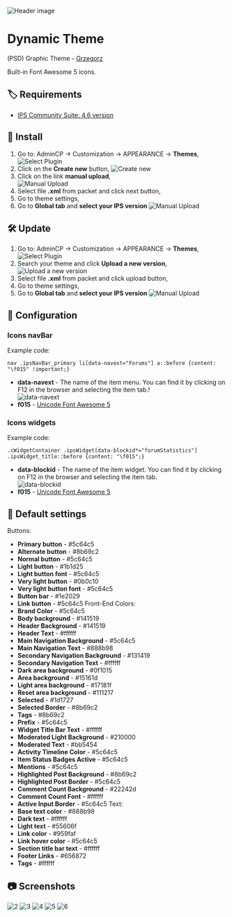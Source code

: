 ![Header image](https://raw.githubusercontent.com/aXenDeveloper/ips-theme-dynamic/master/screenshots/1.png)

# Dynamic Theme

(PSD) Graphic Theme - [Grzegorz](https://www.pecetowicz.pl/profile/32013-grzegorz/)

Built-in Font Awesome 5 icons.

## 🏷️ Requirements

- [IPS Community Suite: 4.6 version](https://invisioncommunity.com/)

## 🧰 Install

1. Go to: AdminCP -> Customization -> APPEARANCE -> **Themes**,  
   ![Select Plugin](https://files.axendev.net/github/theme/admincp_select.png)
2. Click on the **Create new** button,
   ![Create new](https://files.axendev.net/github/theme/create_new.png)
3. Click on the link **manual upload**,  
   ![Manual Upload](https://files.axendev.net/github/theme/manual_upload.png)
4. Select file **.xml** from packet and click next button,
5. Go to theme settings,
6. Go to **Global tab** and **select your IPS version**
   ![Manual Upload](https://files.axendev.net/projects/ips/themes/dynamic/version.png)

## 🛠️ Update

1. Go to: AdminCP -> Customization -> APPEARANCE -> **Themes**,  
   ![Select Plugin](https://files.axendev.net/github/theme/admincp_select.png)
2. Search your theme and click **Upload a new version**,  
   ![Upload a new version](https://files.axendev.net/github/theme/new_version_upload.png)
3. Select file **.xml** from packet and click upload button,
4. Go to theme settings,
5. Go to **Global tab** and **select your IPS version**
   ![Manual Upload](https://files.axendev.net/projects/ips/themes/dynamic/version.png)

## 🔨 Configuration

### Icons navBar

Example code:

```
nav .ipsNavBar_primary li[data-navext="Forums"] a::before {content: "\f015" !important;}
```

- **data-navext** - The name of the item menu. You can find it by clicking on F12 in the browser and selecting the item tab.!  
  ![data-navext](https://raw.githubusercontent.com/aXenDeveloper/ips-theme-dynamic/master/screenshots/navBar_icons.png)
- **f015** - [Unicode Font Awesome 5](https://fontawesome.com/icons)

### Icons widgets

Example code:

```
.cWidgetContainer .ipsWidget[data-blockid*="forumStatistics"] .ipsWidget_title::before {content: "\f015";}
```

- **data-blockid** - The name of the item widget. You can find it by clicking on F12 in the browser and selecting the item tab.  
  ![data-blockid](https://raw.githubusercontent.com/aXenDeveloper/ips-theme-dynamic/master/screenshots/widgets_icons.png)
- **f015** - [Unicode Font Awesome 5](https://fontawesome.com/icons)

## 🔧 Default settings

Buttons:

- **Primary button** - #5c64c5
- **Alternate button** - #8b69c2
- **Normal button** - #5c64c5
- **Light button** - #1b1d25
- **Light button font** - #5c64c5
- **Very light button** - #0b0c10
- **Very light button font** - #5c64c5
- **Button bar** - #1e2029
- **Link button** - #5c64c5
  Front-End Colors:
- **Brand Color** - #5c64c5
- **Body background** - #141519
- **Header Background** - #141519
- **Header Text** - #ffffff
- **Main Navigation Background** - #5c64c5
- **Main Navigation Text** - #888b98
- **Secondary Navigation Background** - #131419
- **Secondary Navigation Text** - #ffffff
- **Dark area background** - #0f1015
- **Area background** - #15161d
- **Light area background** - #17181f
- **Reset area background** - #111217
- **Selected** - #1d1727
- **Selected Border** - #8b69c2
- **Tags** - #8b69c2
- **Prefix** - #5c64c5
- **Widget Title Bar Text** - #ffffff
- **Moderated Light Background** - #210000
- **Moderated Text** - #bb5454
- **Activity Timeline Color** - #5c64c5
- **Item Status Badges Active** - #5c64c5
- **Mentions** - #5c64c5
- **Highlighted Post Background** - #8b69c2
- **Highlighted Post Border** - #5c64c5
- **Comment Count Background** - #22242d
- **Comment Count Font** - #ffffff
- **Active Input Border** - #5c64c5
  Text:
- **Base text color** - #888b98
- **Dark text** - #ffffff
- **Light text** - #55606f
- **Link color** - #959faf
- **Link hover color** - #5c64c5
- **Section title bar text** - #ffffff
- **Footer Links** - #656872
- **Tags** - #ffffff

## 📷 Screenshots

![2](https://raw.githubusercontent.com/aXenDeveloper/ips-theme-dynamic/master/screenshots/2.png)
![3](https://raw.githubusercontent.com/aXenDeveloper/ips-theme-dynamic/master/screenshots/3.png)
![4](https://raw.githubusercontent.com/aXenDeveloper/ips-theme-dynamic/master/screenshots/4.png)
![5](https://raw.githubusercontent.com/aXenDeveloper/ips-theme-dynamic/master/screenshots/5.png)
![6](https://raw.githubusercontent.com/aXenDeveloper/ips-theme-dynamic/master/screenshots/6.png)
